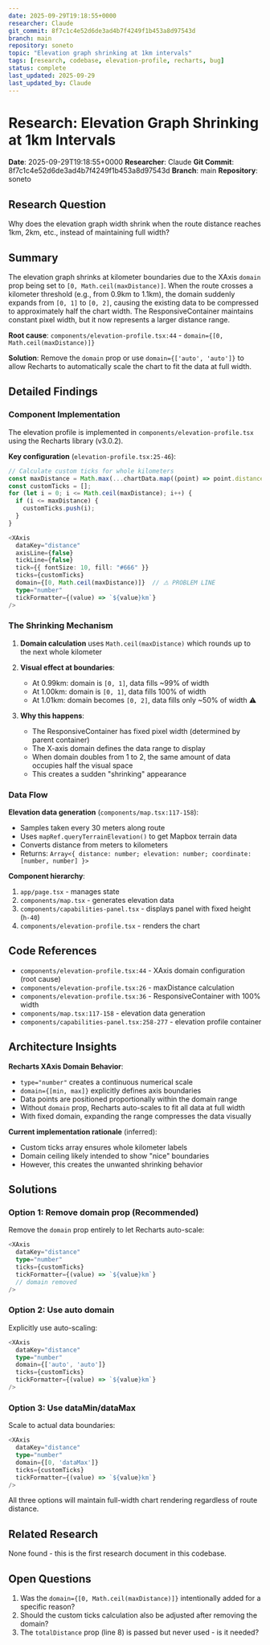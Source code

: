 ```yaml
---
date: 2025-09-29T19:18:55+0000
researcher: Claude
git_commit: 8f7c1c4e52d6de3ad4b7f4249f1b453a8d97543d
branch: main
repository: soneto
topic: "Elevation graph shrinking at 1km intervals"
tags: [research, codebase, elevation-profile, recharts, bug]
status: complete
last_updated: 2025-09-29
last_updated_by: Claude
---
```


# Research: Elevation Graph Shrinking at 1km Intervals

**Date**: 2025-09-29T19:18:55+0000
**Researcher**: Claude
**Git Commit**: 8f7c1c4e52d6de3ad4b7f4249f1b453a8d97543d
**Branch**: main
**Repository**: soneto

## Research Question

Why does the elevation graph width shrink when the route distance reaches 1km, 2km, etc., instead of maintaining full width?

## Summary

The elevation graph shrinks at kilometer boundaries due to the XAxis `domain` prop being set to `[0, Math.ceil(maxDistance)]`. When the route crosses a kilometer threshold (e.g., from 0.9km to 1.1km), the domain suddenly expands from `[0, 1]` to `[0, 2]`, causing the existing data to be compressed to approximately half the chart width. The ResponsiveContainer maintains constant pixel width, but it now represents a larger distance range.

**Root cause**: `components/elevation-profile.tsx:44` - `domain={[0, Math.ceil(maxDistance)]}`

**Solution**: Remove the `domain` prop or use `domain={['auto', 'auto']}` to allow Recharts to automatically scale the chart to fit the data at full width.

## Detailed Findings

### Component Implementation

The elevation profile is implemented in `components/elevation-profile.tsx` using the Recharts library (v3.0.2).

**Key configuration** (`elevation-profile.tsx:25-46`):
```typescript
// Calculate custom ticks for whole kilometers
const maxDistance = Math.max(...chartData.map((point) => point.distance));
const customTicks = [];
for (let i = 0; i <= Math.ceil(maxDistance); i++) {
  if (i <= maxDistance) {
    customTicks.push(i);
  }
}

<XAxis
  dataKey="distance"
  axisLine={false}
  tickLine={false}
  tick={{ fontSize: 10, fill: "#666" }}
  ticks={customTicks}
  domain={[0, Math.ceil(maxDistance)]}  // ⚠️ PROBLEM LINE
  type="number"
  tickFormatter={(value) => `${value}km`}
/>
```

### The Shrinking Mechanism

1. **Domain calculation** uses `Math.ceil(maxDistance)` which rounds up to the next whole kilometer
2. **Visual effect at boundaries**:
   - At 0.99km: domain is `[0, 1]`, data fills ~99% of width
   - At 1.00km: domain is `[0, 1]`, data fills 100% of width
   - At 1.01km: domain becomes `[0, 2]`, data fills only ~50% of width ⚠️

3. **Why this happens**:
   - The ResponsiveContainer has fixed pixel width (determined by parent container)
   - The X-axis domain defines the data range to display
   - When domain doubles from 1 to 2, the same amount of data occupies half the visual space
   - This creates a sudden "shrinking" appearance

### Data Flow

**Elevation data generation** (`components/map.tsx:117-158`):
- Samples taken every 30 meters along route
- Uses `mapRef.queryTerrainElevation()` to get Mapbox terrain data
- Converts distance from meters to kilometers
- Returns: `Array<{ distance: number; elevation: number; coordinate: [number, number] }>`

**Component hierarchy**:
1. `app/page.tsx` - manages state
2. `components/map.tsx` - generates elevation data
3. `components/capabilities-panel.tsx` - displays panel with fixed height (`h-40`)
4. `components/elevation-profile.tsx` - renders the chart

## Code References

- `components/elevation-profile.tsx:44` - XAxis domain configuration (root cause)
- `components/elevation-profile.tsx:26` - maxDistance calculation
- `components/elevation-profile.tsx:36` - ResponsiveContainer with 100% width
- `components/map.tsx:117-158` - elevation data generation
- `components/capabilities-panel.tsx:258-277` - elevation profile container

## Architecture Insights

**Recharts XAxis Domain Behavior**:
- `type="number"` creates a continuous numerical scale
- `domain={[min, max]}` explicitly defines axis boundaries
- Data points are positioned proportionally within the domain range
- Without `domain` prop, Recharts auto-scales to fit all data at full width
- With fixed domain, expanding the range compresses the data visually

**Current implementation rationale** (inferred):
- Custom ticks array ensures whole kilometer labels
- Domain ceiling likely intended to show "nice" boundaries
- However, this creates the unwanted shrinking behavior

## Solutions

### Option 1: Remove domain prop (Recommended)
Remove the `domain` prop entirely to let Recharts auto-scale:

```typescript
<XAxis
  dataKey="distance"
  type="number"
  ticks={customTicks}
  tickFormatter={(value) => `${value}km`}
  // domain removed
/>
```

### Option 2: Use auto domain
Explicitly use auto-scaling:

```typescript
<XAxis
  dataKey="distance"
  type="number"
  domain={['auto', 'auto']}
  ticks={customTicks}
  tickFormatter={(value) => `${value}km`}
/>
```

### Option 3: Use dataMin/dataMax
Scale to actual data boundaries:

```typescript
<XAxis
  dataKey="distance"
  type="number"
  domain={[0, 'dataMax']}
  ticks={customTicks}
  tickFormatter={(value) => `${value}km`}
/>
```

All three options will maintain full-width chart rendering regardless of route distance.

## Related Research

None found - this is the first research document in this codebase.

## Open Questions

1. Was the `domain={[0, Math.ceil(maxDistance)]}` intentionally added for a specific reason?
2. Should the custom ticks calculation also be adjusted after removing the domain?
3. The `totalDistance` prop (line 8) is passed but never used - is it needed?